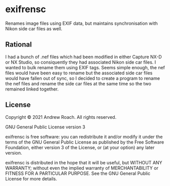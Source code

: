 # exifrensc
Renames image files using EXIF data, but maintains synchronisation with Nikon side car files as well.
## Rational
I had a bunch of .nef files which had been modified in either Capture NX-D or NX Studio, so consiquently they had associated Nikon side car files. I wanted to bulk rename them using EXIF tags. Seems simple enough, the nef files would have been easy to rename but the associated side car files would have fallen out of sync, so I decided to create a program to rename the nef files and rename the side car files at the same time so the two remained linked together.

## License
Copyright © 2021 Andrew Roach. All rights reserved.

GNU General Public License version 3

exifrensc is free software: you can redistribute it and/or modify it under the terms of the GNU General Public License as published by the Free Software Foundation, either version 3 of the License, or (at your option) any later version.

exifrensc is distributed in the hope that it will be useful, but WITHOUT ANY WARRANTY; without even the implied warranty of MERCHANTABILITY or FITNESS FOR A PARTICULAR PURPOSE. See the GNU General Public License for more details.